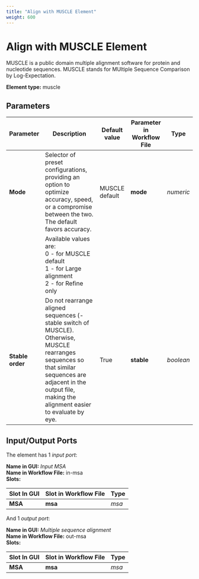 ```yaml
---
title: "Align with MUSCLE Element"
weight: 600
---
```


# Align with MUSCLE Element

MUSCLE is a public domain multiple alignment software for protein and nucleotide sequences. MUSCLE stands for MUltiple Sequence Comparison by Log-Expectation.

**Element type:** muscle

## Parameters

| Parameter        | Description                                                                                                                                                                                                  | Default value  | Parameter in Workflow File | Type      |
|------------------|--------------------------------------------------------------------------------------------------------------------------------------------------------------------------------------------------------------|----------------|----------------------------|-----------|
| **Mode**         | Selector of preset configurations, providing an option to optimize accuracy, speed, or a compromise between the two. The default favors accuracy.                                                            | MUSCLE default | **mode**                   | _numeric_ |
|                  | Available values are:<br>0 - for MUSCLE default<br>1 - for Large alignment<br>2 - for Refine only                                                                                                            |                |                            |           |
| **Stable order** | Do not rearrange aligned sequences (-stable switch of MUSCLE). Otherwise, MUSCLE rearranges sequences so that similar sequences are adjacent in the output file, making the alignment easier to evaluate by eye. | True           | **stable**                 | _boolean_ |

## Input/Output Ports

The element has 1 _input port_:

**Name in GUI:** _Input MSA_  
**Name in Workflow File:** in-msa  
**Slots:**

| Slot In GUI | Slot in Workflow File | Type  |
|-------------|-----------------------|-------|
| **MSA**     | **msa**               | _msa_ |

And 1 _output port_:

**Name in GUI:** _Multiple sequence alignment_  
**Name in Workflow File:** out-msa  
**Slots:**

| Slot In GUI | Slot in Workflow File | Type  |
|-------------|-----------------------|-------|
| **MSA**     | **msa**               | _msa_ |